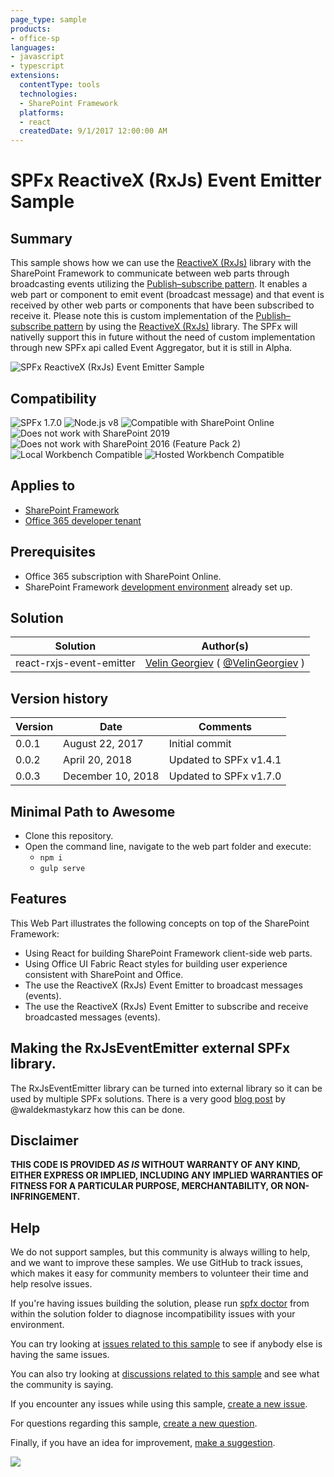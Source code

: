 ```yaml
---
page_type: sample
products:
- office-sp
languages:
- javascript
- typescript
extensions:
  contentType: tools
  technologies:
  - SharePoint Framework
  platforms:
  - react
  createdDate: 9/1/2017 12:00:00 AM
---
```

# SPFx ReactiveX (RxJs) Event Emitter Sample #

## Summary

This sample shows how we can use the [ReactiveX (RxJs)](http://reactivex.io/) library with the SharePoint Framework to communicate between web parts through broadcasting events utilizing the [Publish–subscribe pattern](https://en.wikipedia.org/wiki/Publish–subscribe_pattern). It enables a web part or component to emit event (broadcast message) and that event is received by other web parts or components that have been subscribed to receive it. Please note this is custom implementation of the [Publish–subscribe pattern](https://en.wikipedia.org/wiki/Publish–subscribe_pattern) by using the [ReactiveX (RxJs)](http://reactivex.io/) library. The SPFx will nativelly support this in future without the need of custom implementation through new SPFx api called Event Aggregator, but it is still in Alpha.

![SPFx ReactiveX (RxJs) Event Emitter Sample](./assets/spfx-event-emitter.gif)

## Compatibility

![SPFx 1.7.0](https://img.shields.io/badge/SPFx-1.7.0-green.svg) 
![Node.js v8](https://img.shields.io/badge/Node.js-v8-green.svg) 
![Compatible with SharePoint Online](https://img.shields.io/badge/SharePoint%20Online-Compatible-green.svg)
![Does not work with SharePoint 2019](https://img.shields.io/badge/SharePoint%20Server%202019-Incompatible-red.svg "SharePoint Server 2019 requires SPFx 1.4.1 or lower")
![Does not work with SharePoint 2016 (Feature Pack 2)](https://img.shields.io/badge/SharePoint%20Server%202016%20(Feature%20Pack%202)-Incompatible-red.svg "SharePoint Server 2016 Feature Pack 2 requires SPFx 1.1")
![Local Workbench Compatible](https://img.shields.io/badge/Local%20Workbench-Compatible-green.svg)
![Hosted Workbench Compatible](https://img.shields.io/badge/Hosted%20Workbench-Compatible-green.svg)

## Applies to

* [SharePoint Framework](https://docs.microsoft.com/sharepoint/dev/spfx/sharepoint-framework-overview)
* [Office 365 developer tenant](https://docs.microsoft.com/sharepoint/dev/spfx/set-up-your-developer-tenant)

## Prerequisites

- Office 365 subscription with SharePoint Online.
- SharePoint Framework [development environment](https://docs.microsoft.com/sharepoint/dev/spfx/set-up-your-development-environment) already set up.

## Solution

Solution|Author(s)
--------|---------
react-rxjs-event-emitter | [Velin Georgiev](https://github.com/VelinGeorgiev) ( [@VelinGeorgiev](https://twitter.com/velingeorgiev) )

## Version history

Version|Date|Comments
-------|----|--------
0.0.1|August 22, 2017 | Initial commit
0.0.2|April 20, 2018 | Updated to SPFx v1.4.1
0.0.3|December 10, 2018 | Updated to SPFx v1.7.0

## Minimal Path to Awesome

- Clone this repository.
- Open the command line, navigate to the web part folder and execute:
    - `npm i`
    - `gulp serve`

## Features

This Web Part illustrates the following concepts on top of the SharePoint Framework:

- Using React for building SharePoint Framework client-side web parts.
- Using Office UI Fabric React styles for building user experience consistent with SharePoint and Office.
- The use the ReactiveX (RxJs) Event Emitter to broadcast messages (events).
- The use the ReactiveX (RxJs) Event Emitter to subscribe and receive broadcasted messages (events).

## Making the RxJsEventEmitter external SPFx library.

The RxJsEventEmitter library can be turned into external library so it can be used by multiple SPFx solutions.
There is a very good [blog post](https://blog.mastykarz.nl/dll-code-sharepoint-framework/) by @waldekmastykarz how this can be done.


## Disclaimer

**THIS CODE IS PROVIDED *AS IS* WITHOUT WARRANTY OF ANY KIND, EITHER EXPRESS OR IMPLIED, INCLUDING ANY IMPLIED WARRANTIES OF FITNESS FOR A PARTICULAR PURPOSE, MERCHANTABILITY, OR NON-INFRINGEMENT.**

## Help

We do not support samples, but this community is always willing to help, and we want to improve these samples. We use GitHub to track issues, which makes it easy for  community members to volunteer their time and help resolve issues.

If you're having issues building the solution, please run [spfx doctor](https://pnp.github.io/cli-microsoft365/cmd/spfx/spfx-doctor/) from within the solution folder to diagnose incompatibility issues with your environment.

You can try looking at [issues related to this sample](https://github.com/pnp/sp-dev-fx-webparts/issues?q=label%3Areact-rxjs-event-emitter) to see if anybody else is having the same issues.

You can also try looking at [discussions related to this sample](https://github.com/pnp/sp-dev-fx-webparts/discussions?discussions_q=label%3Areact-rxjs-event-emitter) and see what the community is saying.

If you encounter any issues while using this sample, [create a new issue](https://github.com/pnp/sp-dev-fx-webparts/issues/new?assignees=&labels=Needs%3A+Triage+%3Amag%3A%2Ctype%3Abug-suspected&template=bug-report.yml&sample=react-rxjs-event-emitter&authors=@VelinGeorgiev&title=react-rxjs-event-emitter%20-%20).

For questions regarding this sample, [create a new question](https://github.com/pnp/sp-dev-fx-webparts/issues/new?assignees=&labels=Needs%3A+Triage+%3Amag%3A%2Ctype%3Abug-suspected&template=question.yml&sample=react-rxjs-event-emitter&authors=@VelinGeorgiev&title=react-rxjs-event-emitter%20-%20).

Finally, if you have an idea for improvement, [make a suggestion](https://github.com/pnp/sp-dev-fx-webparts/issues/new?assignees=&labels=Needs%3A+Triage+%3Amag%3A%2Ctype%3Abug-suspected&template=suggestion.yml&sample=react-rxjs-event-emitter&authors=@VelinGeorgiev&title=react-rxjs-event-emitter%20-%20).


<img src="https://telemetry.sharepointpnp.com/sp-dev-fx-webparts/samples/react-rxjs-event-emitter" />

